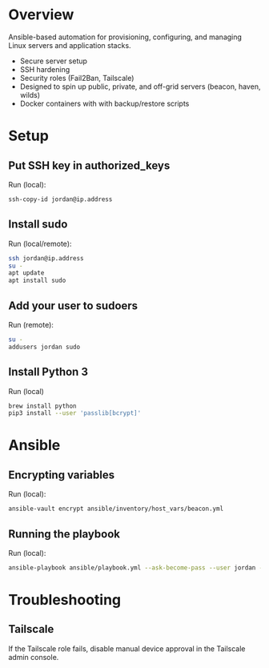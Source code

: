 # Overview

Ansible-based automation for provisioning, configuring, and managing Linux servers and application stacks.

- Secure server setup
- SSH hardening
- Security roles (Fail2Ban, Tailscale)
- Designed to spin up public, private, and off-grid servers (beacon, haven, wilds)
- Docker containers with with backup/restore scripts

# Setup

## Put SSH key in authorized_keys

Run (local):

```bash
ssh-copy-id jordan@ip.address
```

## Install sudo

Run (local/remote):

```bash
ssh jordan@ip.address
su -
apt update
apt install sudo
```

## Add your user to sudoers

Run (remote):

```bash
su -
addusers jordan sudo
```

## Install Python 3

Run (local)

```bash
brew install python
pip3 install --user 'passlib[bcrypt]'
```

# Ansible

## Encrypting variables

Run (local):

```bash
ansible-vault encrypt ansible/inventory/host_vars/beacon.yml
```

## Running the playbook

Run (local):

```bash
ansible-playbook ansible/playbook.yml --ask-become-pass --user jordan --inventory ansible/inventory/hosts.yml
```

# Troubleshooting

## Tailscale

If the Tailscale role fails, disable manual device approval in the Tailscale admin console.